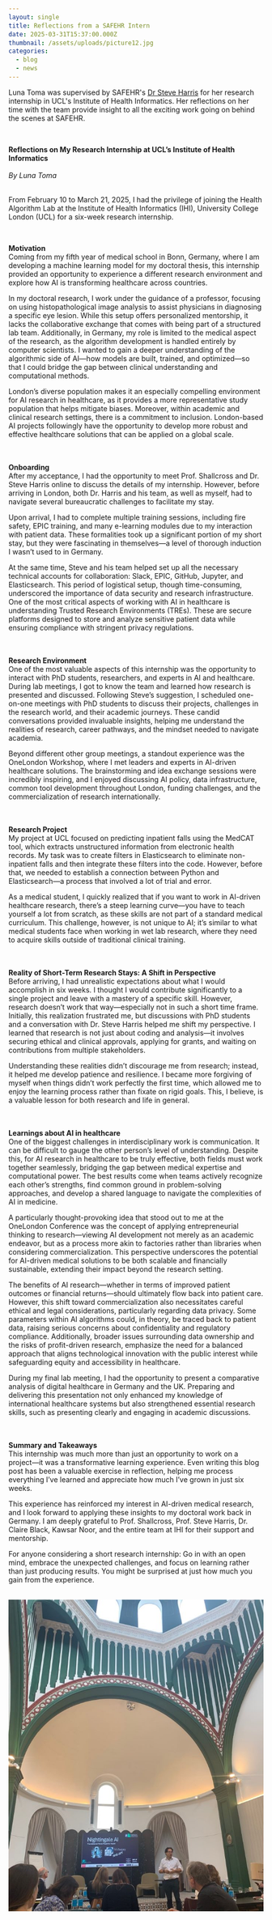 ```yaml
---
layout: single
title: Reflections from a SAFEHR Intern
date: 2025-03-31T15:37:00.000Z
thumbnail: /assets/uploads/picture12.jpg
categories:
  - blog
  - news
---
```

Luna Toma was supervised by SAFEHR's [Dr Steve Harris](https://www.uclhospitals.brc.nihr.ac.uk/about-us/team/steve-harris) for her research internship in UCL's Institute of Health Informatics. Her reflections on her time with the team provide insight to all the exciting work going on behind the scenes at SAFEHR.

<br>

**Reflections on My Research Internship at UCL’s Institute of Health Informatics**<br><br>
*By Luna Toma*<br>
<br>

From February 10 to March 21, 2025, I had the privilege of joining the Health Algorithm Lab at the Institute of Health Informatics (IHI), University College London (UCL) for a six-week research internship. 

<br>

**Motivation**<br>
Coming from my fifth year of medical school in Bonn, Germany, where I am developing a machine learning model for my doctoral thesis, this internship provided an opportunity to experience a different research environment and explore how AI is transforming healthcare across countries.

In my doctoral research, I work under the guidance of a professor, focusing on using histopathological image analysis to assist physicians in diagnosing a specific eye lesion. While this setup offers personalized mentorship, it lacks the collaborative exchange that comes with being part of a structured lab team. Additionally, in Germany, my role is limited to the medical aspect of the research, as the algorithm development is handled entirely by computer scientists. I wanted to gain a deeper understanding of the algorithmic side of AI—how models are built, trained, and optimized—so that I could bridge the gap between clinical understanding and computational methods.

London’s diverse population makes it an especially compelling environment for AI research in healthcare, as it provides a more representative study population that helps mitigate biases. Moreover, within academic and clinical research settings, there is a commitment to inclusion. London-based AI projects followingly have the opportunity to develop more robust and effective healthcare solutions that can be applied on a global scale.

<br><br>
**Onboarding**<br>
After my acceptance, I had the opportunity to meet Prof. Shallcross and Dr. Steve Harris online to discuss the details of my internship. However, before arriving in London, both Dr. Harris and his team, as well as myself, had to navigate several bureaucratic challenges to facilitate my stay.

Upon arrival, I had to complete multiple training sessions, including fire safety, EPIC training, and many e-learning modules due to my interaction with patient data. These formalities took up a significant portion of my short stay, but they were fascinating in themselves—a level of thorough induction I wasn’t used to in Germany.

At the same time, Steve and his team helped set up all the necessary technical accounts for collaboration: Slack, EPIC, GitHub, Jupyter, and Elasticsearch. This period of logistical setup, though time-consuming, underscored the importance of data security and research infrastructure. One of the most critical aspects of working with AI in healthcare is understanding Trusted Research Environments (TREs). These are secure platforms designed to store and analyze sensitive patient data while ensuring compliance with stringent privacy regulations.

<br><br>
**Research Environment**<br>
One of the most valuable aspects of this internship was the opportunity to interact with PhD students, researchers, and experts in AI and healthcare. During lab meetings, I got to know the team and learned how research is presented and discussed. Following Steve’s suggestion, I scheduled one-on-one meetings with PhD students to discuss their projects, challenges in the research world, and their academic journeys. These candid conversations provided invaluable insights, helping me understand the realities of research, career pathways, and the mindset needed to navigate academia.

Beyond different other group meetings, a standout experience was the OneLondon Workshop, where I met leaders and experts in AI-driven healthcare solutions. The brainstorming and idea exchange sessions were incredibly inspiring, and I enjoyed discussing AI policy, data infrastructure, common tool development throughout London, funding challenges, and the commercialization of research internationally. 

<br><br>
**Research Project**<br>
My project at UCL focused on predicting inpatient falls using the MedCAT tool, which extracts unstructured information from electronic health records. My task was to create filters in Elasticsearch to eliminate non-inpatient falls and then integrate these filters into the code. However, before that, we needed to establish a connection between Python and Elasticsearch—a process that involved a lot of trial and error.

As a medical student, I quickly realized that if you want to work in AI-driven healthcare research, there’s a steep learning curve—you have to teach yourself a lot from scratch, as these skills are not part of a standard medical curriculum. This challenge, however, is not unique to AI; it’s similar to what medical students face when working in wet lab research, where they need to acquire skills outside of traditional clinical training.

<br><br>
**Reality of Short-Term Research Stays: A Shift in Perspective**<br>
Before arriving, I had unrealistic expectations about what I would accomplish in six weeks. I thought I would contribute significantly to a single project and leave with a mastery of a specific skill. However, research doesn’t work that way—especially not in such a short time frame. Initially, this realization frustrated me, but discussions with PhD students and a conversation with Dr. Steve Harris helped me shift my perspective. I learned that research is not just about coding and analysis—it involves securing ethical and clinical approvals, applying for grants, and waiting on contributions from multiple stakeholders.

Understanding these realities didn’t discourage me from research; instead, it helped me develop patience and resilience. I became more forgiving of myself when things didn’t work perfectly the first time, which allowed me to enjoy the learning process rather than fixate on rigid goals. This, I believe, is a valuable lesson for both research and life in general.

<br><br>
**Learnings about AI in healthcare**<br>
One of the biggest challenges in interdisciplinary work is communication. It can be difficult to gauge the other person’s level of understanding. Despite this, for AI research in healthcare to be truly effective, both fields must work together seamlessly, bridging the gap between medical expertise and computational power. The best results come when teams actively recognize each other’s strengths, find common ground in problem-solving approaches, and develop a shared language to navigate the complexities of AI in medicine.

A particularly thought-provoking idea that stood out to me at the OneLondon Conference was the concept of applying entrepreneurial thinking to research—viewing AI development not merely as an academic endeavor, but as a process more akin to factories rather than libraries when considering commercialization. This perspective underscores the potential for AI-driven medical solutions to be both scalable and financially sustainable, extending their impact beyond the research setting.

The benefits of AI research—whether in terms of improved patient outcomes or financial returns—should ultimately flow back into patient care. However, this shift toward commercialization also necessitates careful ethical and legal considerations, particularly regarding data privacy. Some parameters within AI algorithms could, in theory, be traced back to patient data, raising serious concerns about confidentiality and regulatory compliance. Additionally, broader issues surrounding data ownership and the risks of profit-driven research, emphasize the need for a balanced approach that aligns technological innovation with the public interest while safeguarding equity and accessibility in healthcare.

During my final lab meeting, I had the opportunity to present a comparative analysis of digital healthcare in Germany and the UK. Preparing and delivering this presentation not only enhanced my knowledge of international healthcare systems but also strengthened essential research skills, such as presenting clearly and engaging in academic discussions. 

<br><br>
**Summary and Takeaways**<br>
This internship was much more than just an opportunity to work on a project—it was a transformative learning experience. Even writing this blog post has been a valuable exercise in reflection, helping me process everything I’ve learned and appreciate how much I’ve grown in just six weeks.

This experience has reinforced my interest in AI-driven medical research, and I look forward to applying these insights to my doctoral work back in Germany. I am deeply grateful to Prof. Shallcross, Prof. Steve Harris, Dr. Claire Black, Kawsar Noor, and the entire team at IHI for their support and mentorship.

For anyone considering a short research internship: Go in with an open mind, embrace the unexpected challenges, and focus on learning rather than just producing results. You might be surprised at just how much you gain from the experience. <br><br>



![](/assets/uploads/picture2.jpg)
